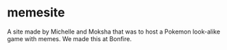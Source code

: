# memesite
A site made by Michelle and Moksha that was to host a Pokemon look-alike game with memes. We made this at Bonfire.
